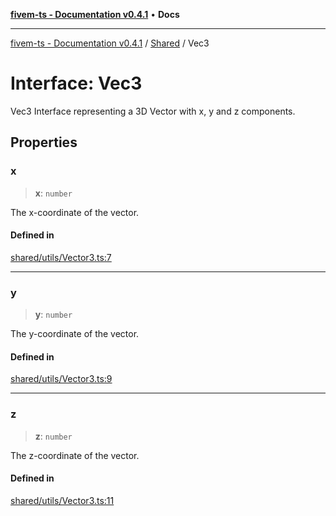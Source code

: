 [**fivem-ts - Documentation v0.4.1**](../../../README.md) • **Docs**

***

[fivem-ts - Documentation v0.4.1](../../../README.md) / [Shared](../README.md) / Vec3

# Interface: Vec3

Vec3
Interface representing a 3D Vector with x, y and z components.

## Properties

### x

> **x**: `number`

The x-coordinate of the vector.

#### Defined in

[shared/utils/Vector3.ts:7](https://github.com/Purpose-Dev/fivem-ts/blob/af9f57481b70813a163451854c2103aaaed13195/src/shared/utils/Vector3.ts#L7)

***

### y

> **y**: `number`

The y-coordinate of the vector.

#### Defined in

[shared/utils/Vector3.ts:9](https://github.com/Purpose-Dev/fivem-ts/blob/af9f57481b70813a163451854c2103aaaed13195/src/shared/utils/Vector3.ts#L9)

***

### z

> **z**: `number`

The z-coordinate of the vector.

#### Defined in

[shared/utils/Vector3.ts:11](https://github.com/Purpose-Dev/fivem-ts/blob/af9f57481b70813a163451854c2103aaaed13195/src/shared/utils/Vector3.ts#L11)
